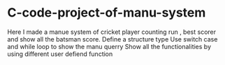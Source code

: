 # C-code-project-of-manu-system
Here I made a manue system of cricket player counting run , best scorer and show all the batsman score.
Define  a structure type 
Use switch case and while loop to show the manu querry 
Show all the functionalities by using different user defiend function

